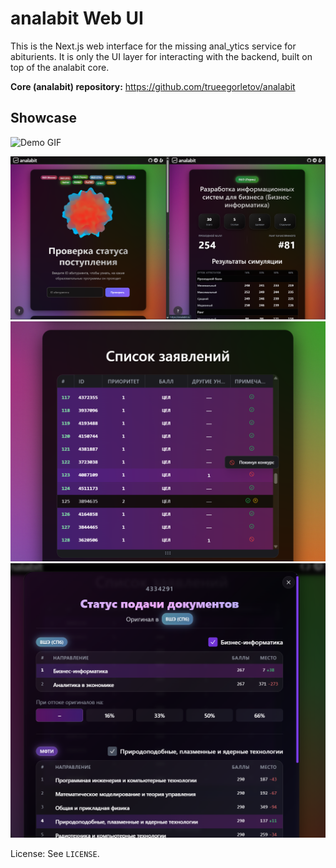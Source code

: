 # analabit Web UI

This is the Next.js web interface for the missing anal_ytics service for abiturients. It is only the UI layer for interacting with the backend, built on top of the analabit core.

**Core (analabit) repository:** https://github.com/trueegorletov/analabit

## Showcase

![Demo GIF](https://i.imgur.com/ngIR9nI.gif)

![Home page](.github/assets/1.png)
![Educational program dashboaed](.github/assets/3.png)
![Abiturient details popup](.github/assets/2.png)

License: See `LICENSE`.
